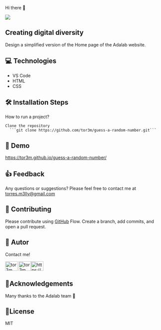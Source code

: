 Hi there 👋

<img align="center" src="https://user-images.githubusercontent.com/81690198/138969708-a23c6bdf-b33e-425e-a354-93368d607d3c.png"/>


## Creating digital diversity

Design a simplified version of the Home page of the Adalab website.

## 💻 Technologies
- VS Code
- HTML
- CSS

## 🛠️ Installation Steps 

How to run a project? 

	Clone the repository
      ```git clone https://github.com/tor3m/guess-a-random-number.git```

## 🚀 Demo 

https://tor3m.github.io/guess-a-random-number/

## 👍 Feedback
Any questions or suggestions? Please feel free to contact me at torres.m3lly@gmail.com 

## 🍰 Contributing
Please contribute using [GitHub](https://docs.github.com/en/get-started/quickstart/github-flow) Flow. Create a branch, add commits, and open a pull request.


## 🦸 Autor 
Contact me!

<p><a href="https://github.com/tor3m" target="blank"><img align="left" src=https://user-images.githubusercontent.com/81690198/142497840-2dc56a9d-1648-42bc-a091-9a8a66bce02f.jpeg alt="tor3m" height="30" width="40" /></a><a href="https://twitter.com/maribeltm" target="blank"><img align="center" src="https://raw.githubusercontent.com/rahuldkjain/github-profile-readme-generator/master/src/images/icons/Social/twitter.svg" alt="tor3m" height="30" width="40" /></a><a href="https://www.linkedin.com/in/tor3m/ target="blank"><img align="center" src="https://raw.githubusercontent.com/rahuldkjain/github-profile-readme-generator/master/src/images/icons/Social/linked-in-alt.svg" alt="https://www.linkedin.com/in/tor3m/" height="30" width="40" /></a></p>


## 🤝Acknowledgements 

Many thanks to the Adalab team 💞

## 📝License 

MIT



